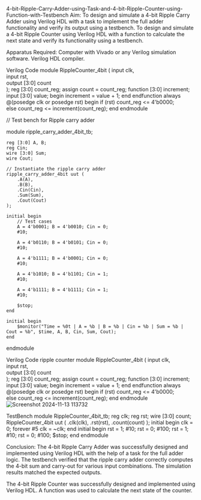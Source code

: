  4-bit-Ripple-Carry-Adder-using-Task-and-4-bit-Ripple-Counter-using-Function-with-Testbench
Aim:
To design and simulate a 4-bit Ripple Carry Adder using Verilog HDL with a task to implement the full adder functionality and verify its output using a testbench.
To design and simulate a 4-bit Ripple Counter using Verilog HDL with a function to calculate the next state and verify its functionality using a testbench.

Apparatus Required:
Computer with Vivado or any Verilog simulation software.
Verilog HDL compiler.

Verilog Code
module RippleCounter_4bit (
    input clk,          
    input rst,           
    output [3:0] count   
);
    reg [3:0] count_reg; 
    assign count = count_reg;
    function [3:0] increment;
        input [3:0] value;
        begin
            increment = value + 1;
        end
    endfunction
    always @(posedge clk or posedge rst) begin
        if (rst)
            count_reg <= 4'b0000;           
        else
            count_reg <= increment(count_reg); 
    end
endmodule


// Test bench for Ripple carry adder

module ripple_carry_adder_4bit_tb;

    reg [3:0] A, B;
    reg Cin;
    wire [3:0] Sum;
    wire Cout;

    // Instantiate the ripple carry adder
    ripple_carry_adder_4bit uut (
        .A(A),
        .B(B),
        .Cin(Cin),
        .Sum(Sum),
        .Cout(Cout)
    );

    initial begin
        // Test cases
        A = 4'b0001; B = 4'b0010; Cin = 0;
        #10;
        
        A = 4'b0110; B = 4'b0101; Cin = 0;
        #10;
        
        A = 4'b1111; B = 4'b0001; Cin = 0;
        #10;
        
        A = 4'b1010; B = 4'b1101; Cin = 1;
        #10;
        
        A = 4'b1111; B = 4'b1111; Cin = 1;
        #10;

        $stop;
    end

    initial begin
        $monitor("Time = %0t | A = %b | B = %b | Cin = %b | Sum = %b | Cout = %b", $time, A, B, Cin, Sum, Cout);
    end

endmodule


Verilog Code ripple counter
module RippleCounter_4bit (
    input clk,          
    input rst,           
    output [3:0] count   
);
    reg [3:0] count_reg; 
    assign count = count_reg;
    function [3:0] increment;
        input [3:0] value;
        begin
            increment = value + 1;
        end
    endfunction
    always @(posedge clk or posedge rst) begin
        if (rst)
            count_reg <= 4'b0000;           
        else
            count_reg <= increment(count_reg); 
    end
endmodule
![Screenshot 2024-11-13 113732](https://github.com/user-attachments/assets/36c5ce9f-bbe5-4631-8329-4c11119f9f56)

TestBench
module RippleCounter_4bit_tb;
    reg clk;
    reg rst;
    wire [3:0] count;
    RippleCounter_4bit uut (
        .clk(clk),
        .rst(rst),
        .count(count)
    );
    initial begin
        clk = 0;
        forever #5 clk = ~clk; 
    end
    initial begin
        rst = 1;
        #10;
        rst = 0;
        #100;
        rst = 1;
        #10;
        rst = 0;
        #100;
        $stop; 
    end
endmodule


Conclusion:
The 4-bit Ripple Carry Adder was successfully designed and implemented using Verilog HDL with the help of a task for the full adder logic. The testbench verified that the ripple carry adder correctly computes the 4-bit sum and carry-out for various input combinations. The simulation results matched the expected outputs.

The 4-bit Ripple Counter was successfully designed and implemented using Verilog HDL. A function was used to calculate the next state of the counter.

